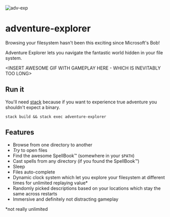 ![adv-exp](http://i.imgur.com/fYHLVoO.png)

# adventure-explorer

Browsing your filesystem hasn't been this exciting since Microsoft's Bob!

Adventure Explorer lets you navigate the fantastic world hidden in your file system.

<INSERT AWESOME GIF WITH GAMEPLAY HERE - WHICH IS INEVITABLY TOO LONG>
 
## Run it
You'll need [stack](https://docs.haskellstack.org/en/stable/README/) because if you want to experience true adventure you shouldn't expect a binary.

```
stack build && stack exec adventure-explorer
```

## Features

 - Browse from one directory to another
 - _Try_ to open files
 - Find the awesome SpellBook️️™️ (somewhere in your `$PATH`)
 - Cast spells from any directory (if you found the SpellBook™️)
 - Sleep
 - Files auto-complete
 - Dynamic clock system which let you explore your filesystem at different times for unlimited replaying value*
 - Randomly picked descriptions based on your locations which stay the same across restarts
 - Immersive and definitely not distracting gameplay

*not really unlimited
